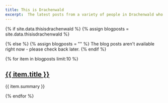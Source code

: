 ```yaml
---
title: This is Drachenwald
excerpt:  The latest posts from a variety of people in Drachenwald who are skilled in different arts, practices, or areas of study.
---
```

{% if site.data.thisisdrachenwald %}
  {% assign blogposts = site.data.thisisdrachenwald %}

{% else %}
  {% assign blogposts = "" %}
  The blog posts aren't available right now - please check back later.
{% endif %}

{% for item in blogposts limit:10 %}
<h2><a href="{{ item.link }}">{{ item.title }}</a></h2>
<p>{{ item.summary }}</p>
{% endfor %}
